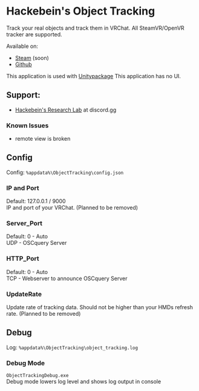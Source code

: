 # Hackebein's Object Tracking
Track your real objects and track them in VRChat. All SteamVR/OpenVR tracker are supported.

Available on:
* [Steam](https://store.steampowered.com/app/3140770) (soon)
* [Github](https://github.com/Hackebein/Object-Tracking-App/releases)

This application is used with [Unitypackage](https://github.com/Hackebein/Object-Tracking-Unitypackage)
This application has no UI.

## Support:
* [Hackebein's Research Lab](https://discord.gg/AqCwGqqQmW) at discord.gg

### Known Issues
* remote view is broken

## Config
Config: `%appdata%\ObjectTracking\config.json`

### IP and Port
Default: 127.0.0.1 / 9000<br>
IP and port of your VRChat. (Planned to be removed)

### Server_Port
Default: 0 - Auto<br>
UDP - OSCquery Server

### HTTP_Port
Default: 0 - Auto<br>
TCP - Webserver to announce OSCquery Server

### UpdateRate
Update rate of tracking data. Should not be higher than your HMDs refresh rate.  (Planned to be removed)

## Debug
Log: `%appdata%\ObjectTracking\object_tracking.log`

### Debug Mode
`ObjectTrackingDebug.exe`<br>
Debug mode lowers log level and shows log output in console